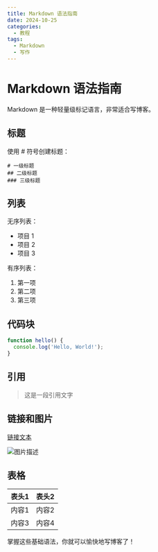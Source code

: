 ```yaml
---
title: Markdown 语法指南
date: 2024-10-25
categories:
  - 教程
tags:
  - Markdown
  - 写作
---
```


# Markdown 语法指南

Markdown 是一种轻量级标记语言，非常适合写博客。

## 标题

使用 # 符号创建标题：

```
# 一级标题
## 二级标题
### 三级标题
```

## 列表

无序列表：
- 项目 1
- 项目 2
- 项目 3

有序列表：
1. 第一项
2. 第二项
3. 第三项

## 代码块

```javascript
function hello() {
  console.log('Hello, World!');
}
```

## 引用

> 这是一段引用文字

## 链接和图片

[链接文本](https://example.com)

![图片描述](https://via.placeholder.com/150)

## 表格

| 表头1 | 表头2 |
|------|------|
| 内容1 | 内容2 |
| 内容3 | 内容4 |

掌握这些基础语法，你就可以愉快地写博客了！